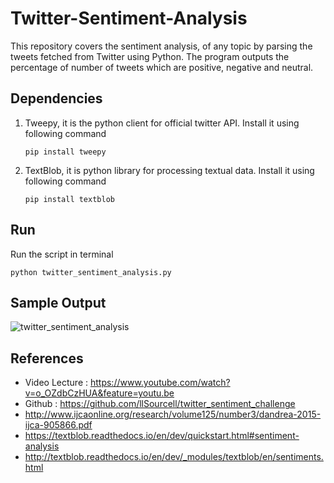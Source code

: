 # Twitter-Sentiment-Analysis
This repository covers the sentiment analysis, of any topic by parsing the tweets fetched from Twitter using Python. The program outputs the percentage of number of tweets which are positive, negative and neutral.

## Dependencies 
1. Tweepy, it is the python client for official twitter API.
   Install it using following command 
   
   ``
   pip install tweepy
   ``
 2. TextBlob, it is python library for processing textual data.
    Install it using following command 
    
    ``
    pip install textblob
    ``
    
## Run 
Run the script in terminal 
```
python twitter_sentiment_analysis.py
```

## Sample Output 

![twitter_sentiment_analysis](https://cloud.githubusercontent.com/assets/11054880/26741182/f4b61280-47f5-11e7-9335-404707ca2816.png)

## References 
* Video Lecture : https://www.youtube.com/watch?v=o_OZdbCzHUA&feature=youtu.be
* Github : https://github.com/llSourcell/twitter_sentiment_challenge
* http://www.ijcaonline.org/research/volume125/number3/dandrea-2015-ijca-905866.pdf
* https://textblob.readthedocs.io/en/dev/quickstart.html#sentiment-analysis
* http://textblob.readthedocs.io/en/dev/_modules/textblob/en/sentiments.html
